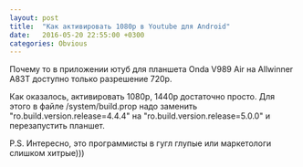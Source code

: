 ```yaml
---
layout: post
title:  "Как активировать 1080p в Youtube для Android"
date:   2016-05-20 22:55:00 +0300
categories: Obvious
---
```


Почему то в приложении ютуб для планшета Onda V989 Air на Allwinner A83T доступно только разрешение 720p. 

Как оказалось, активировать 1080p, 1440p достаточно просто. Для этого в файле /system/build.prop надо заменить "ro.build.version.release=4.4.4" на "ro.build.version.release=5.0.0" и перезапустить планшет.

P.S. Интересно, это программисты в гугл глупые или маркетологи слишком хитрые)))
